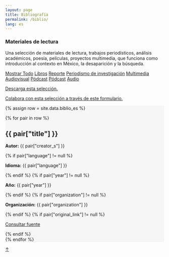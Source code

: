 ```yaml
---
layout: page
title: Bibliografía
permalink: /biblio/
lang: es
---
```


<h3>Materiales de lectura</h3>

<div class="directorio">
<p class="intro">Una selección de materiales de lectura, trabajos periodísticos, análisis académicos, poesía, películas, proyectos multimedia, que funciona como introducción al contexto en México, la desaparición y la búsqueda.</p>
</div>

<div class="side">
  <a href="#" class="tag factive" data-filter="all">Mostrar Todo</a>
  <a href="#" class="tag" data-filter=".libros">Libros</a>
  <a href="#" class="tag" data-filter=".reporte">Reporte</a>
  <a href="#" class="tag" data-filter=".periodismo">Periodismo de investigación</a>
  <a href="#" class="tag" data-filter=".multimedia">Multimedia</a>
  <a href="#" class="tag" data-filter=".audiovisual">Audiovisual</a>
  <a href="#" class="tag" data-filter=".podcast">Pódcast</a>
  <a href="#" class="tag" data-filter=".seminario">Pódcast</a>
  <a href="#" class="tag" data-filter=".audio">Audio</a>

  <p><a href="../assets/Bibliografia_selecta.pdf" target="_blank">Descarga esta selección.</a></p>
  <p><a href="https://docs.google.com/forms/d/e/1FAIpQLScy3fcad3skcbSdUyNLtZijKOVxwfsOQe7Sm-Q34D0tlGp9dw/viewform?usp=sharing" target="_blank">Colabora con esta selección a través de este formulario.</a></p>
</div>

<div class="directorio" style="background-color: #F7F6F6;">
{% assign row = site.data.biblio_es %}

{% for pair in row %}

<div class="line {{ pair["format"] }}">
  <h2>{{ pair["title"] }}</h2>
  <p><strong>Autor:</strong> {{ pair["creator_s"] }}</p>
  {% if pair["language"] != null %}
    <p><strong>Idioma:</strong> {{ pair["language"] }}</p>
  {% endif %}
  {% if pair["year"] != null %}
    <p><strong>Año:</strong> {{ pair["year"] }}</p>
  {% endif %}
  {% if pair["organization"] != null %}
    <p><strong>Organización:</strong> {{ pair["organization"] }}</p>
  {% endif %}
  {% if pair["original_link"] != null %}
    <p><a href="{{ pair["original_link"] }}" target="_blank" class="web">Consultar fuente</a></p>
  {% endif %}
</div><!-- row -->
{% endfor %}

</div><!-- directorio -->

<a href="#" id="top">↑</a>
